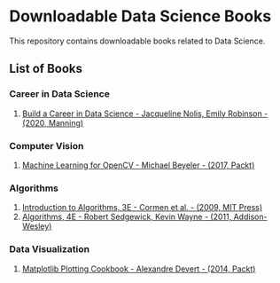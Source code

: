 # Downloadable Data Science Books

This repository contains downloadable books related to Data Science.

## List of Books

### Career in Data Science
1. [Build a Career in Data Science - Jacqueline Nolis, Emily Robinson - (2020, Manning)](https://github.com/john-dale-reacher/data-science-books/blob/master/Jacqueline%20Nolis%2C%20Emily%20Robinson%20-%20Build%20a%20Career%20in%20Data%20Science%20(2020%2C%20Manning%20Publications)%20-%20libgen.lc.pdf)

### Computer Vision
1. [Machine Learning for OpenCV - Michael Beyeler - (2017, Packt)](https://github.com/john-dale-reacher/data-science-books/blob/master/Machine%20Learning%20for%20OpenCV.pdf)

### Algorithms

1. [Introduction to Algorithms, 3E - Cormen et al. - (2009, MIT Press)](https://github.com/john-dale-reacher/data-science-books/blob/master/Introduction_to_algorithms-3rd%20Edition.pdf)
2. [Algorithms, 4E - Robert Sedgewick, Kevin Wayne - (2011, Addison-Wesley)](https://github.com/john-dale-reacher/data-science-books/blob/master/Algorithhms%204th%20Edition%20by%20Robert%20Sedgewick%2C%20Kevin%20Wayne.pdf)

### Data Visualization

1. [Matplotlib Plotting Cookbook - Alexandre Devert - (2014, Packt)](https://github.com/john-dale-reacher/data-science-books/blob/master/Matplotlib%20Plotting%20Cookbook%20by%20Alexandre%20Devert%20(z-lib.org).pdf)
